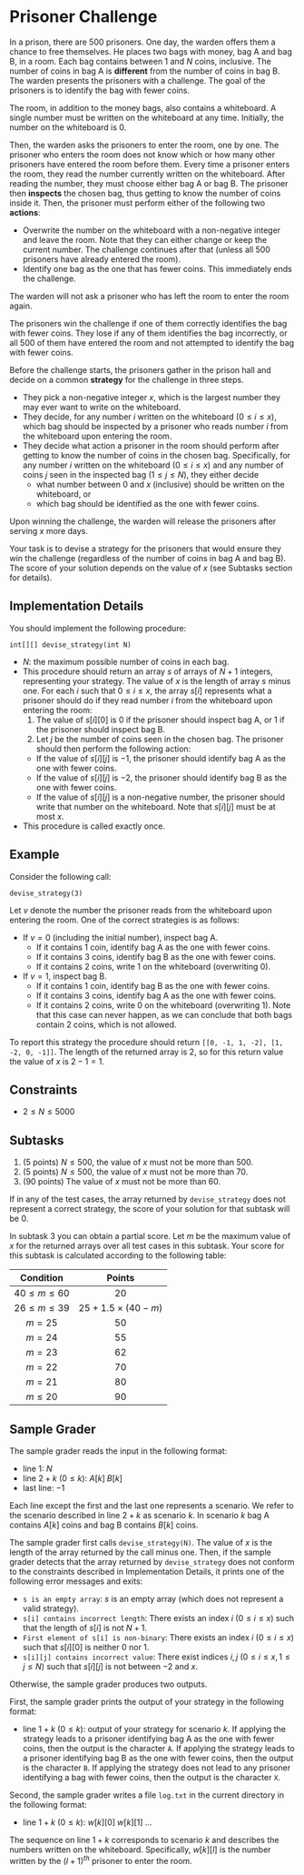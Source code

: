 # Prisoner Challenge

In a prison, there are $500$ prisoners.
One day, the warden offers them a chance to free themselves.
He places two bags with money, bag A and bag B, in a room.
Each bag contains between $1$ and $N$ coins, inclusive.
The number of coins in bag A is **different** from the number of coins in bag B.
The warden presents the prisoners with a challenge.
The goal of the prisoners is to identify the bag with fewer coins.

The room, in addition to the money bags, also contains a whiteboard.
A single number must be written on the whiteboard at any time.
Initially, the number on the whiteboard is $0$.

Then, the warden asks the prisoners to enter the room, one by one.
The prisoner who enters the room does not know which or how many other prisoners have entered the room before them.
Every time a prisoner enters the room, they read the number currently written on the whiteboard.
After reading the number, they must choose either bag A or bag B.
The prisoner then **inspects** the chosen bag, thus getting to know the number of coins inside it.
Then, the prisoner must perform either of the following two **actions**:
* Overwrite the number on the whiteboard with a non-negative integer and leave the room.
Note that they can either change or keep the current number.
The challenge continues after that (unless all $500$ prisoners have already entered the room).
* Identify one bag as the one that has fewer coins. This immediately ends the challenge.

The warden will not ask a prisoner who has left the room to enter the room again.

The prisoners win the challenge if one of them correctly identifies the bag with fewer coins.
They lose if any of them identifies the bag incorrectly, or all $500$ of them have entered the room and not attempted to identify the bag with fewer coins.

Before the challenge starts, the prisoners gather in the prison hall and decide on a common **strategy** for the challenge in three steps.
* They pick a non-negative integer $x$, which is the largest number they may ever want to write on the whiteboard.
* They decide, for any number $i$ written on the whiteboard ($0 \le i \le x$), which bag should be inspected by a prisoner who reads number $i$ from the whiteboard upon entering the room.
* They decide what action a prisoner in the room should perform after getting to know the number of coins in the chosen bag. Specifically, for any number $i$ written on the whiteboard ($0 \le i \le x$) and any number of coins $j$ seen in the inspected bag ($1 \le j \le N$), they either decide
  - what number between $0$ and $x$ (inclusive) should be written on the whiteboard, or
  - which bag should be identified as the one with fewer coins.

Upon winning the challenge, the warden will release the prisoners after serving $x$ more days.

Your task is to devise a strategy for the prisoners that would ensure they win the challenge (regardless of the number of coins in bag A and bag B).
The score of your solution depends on the value of $x$ (see Subtasks section for details).


## Implementation Details

You should implement the following procedure:

```
int[][] devise_strategy(int N)
```

* $N$: the maximum possible number of coins in each bag.
* This procedure should return an array $s$ of arrays of $N + 1$ integers, representing your strategy.
The value of $x$ is the length of array $s$ minus one.
For each $i$ such that $0 \le i \le x$, the array $s[i]$ represents what a prisoner should do if they read number $i$ from the whiteboard upon entering the room:
  1. The value of $s[i][0]$ is $0$ if the prisoner should inspect bag A, or $1$ if the prisoner should inspect bag B.
  1. Let $j$ be the number of coins seen in the chosen bag. The prisoner should then perform the following action:
    * If the value of $s[i][j]$ is $-1$, the prisoner should identify bag A as the one with fewer coins.
    * If the value of $s[i][j]$ is $-2$, the prisoner should identify bag B as the one with fewer coins.
    * If the value of $s[i][j]$ is a non-negative number, the prisoner should write that number on the whiteboard. Note that $s[i][j]$ must be at most $x$.
* This procedure is called exactly once.


## Example

Consider the following call:

```
devise_strategy(3)
```

Let $v$ denote the number the prisoner reads from the whiteboard upon entering the room.
One of the correct strategies is as follows:

- If $v = 0$ (including the initial number), inspect bag A.
  - If it contains $1$ coin, identify bag A as the one with fewer coins.
  - If it contains $3$ coins, identify bag B as the one with fewer coins.
  - If it contains $2$ coins, write $1$ on the whiteboard (overwriting $0$).
- If $v = 1$, inspect bag B.
  - If it contains $1$ coin, identify bag B as the one with fewer coins.
  - If it contains $3$ coins, identify bag A as the one with fewer coins.
  - If it contains $2$ coins, write $0$ on the whiteboard (overwriting $1$). Note that this case can never happen, as we can conclude that both bags contain $2$ coins, which is not allowed.

To report this strategy the procedure should return `[[0, -1, 1, -2], [1, -2, 0, -1]]`.
The length of the returned array is $2$, so for this return value the value of $x$ is $2 - 1 = 1$.


## Constraints

* $2 \le N \le 5000$


## Subtasks

1. (5 points) $N \le 500$, the value of $x$ must not be more than $500$.
1. (5 points) $N \le 500$, the value of $x$ must not be more than $70$.
1. (90 points) The value of $x$ must not be more than $60$.

If in any of the test cases, the array returned by `devise_strategy` does not represent a correct strategy, the score of your solution for that subtask will be $0$.

In subtask 3 you can obtain a partial score.
Let $m$ be the maximum value of $x$ for the returned arrays over all test cases in this subtask.
Your score for this subtask is calculated according to the following table:

Condition         |  Points
:----------------:|:---------------------------:
$40 \le m \le 60$ |  $20$
$26 \le m \le 39$ |  $25 + 1.5 \times (40 - m)$
$m = 25$          |  $50$
$m = 24$          |  $55$
$m = 23$          |  $62$
$m = 22$          |  $70$
$m = 21$          |  $80$
$m \le 20$        |  $90$


## Sample Grader

The sample grader reads the input in the following format:

* line $1$: $N$
* line $2 + k$ ($0 \le k$): $A[k] \; B[k]$
* last line: $-1$

Each line except the first and the last one represents a scenario.
We refer to the scenario described in line $2 + k$ as scenario $k$.
In scenario $k$ bag A contains $A[k]$ coins and bag B contains $B[k]$ coins.

The sample grader first calls `devise_strategy(N)`.
The value of $x$ is the length of the array returned by the call minus one.
Then, if the sample grader detects that the array returned by `devise_strategy` does not conform to the constraints described in Implementation Details, it prints one of the following error messages and exits:

<!-- IMPORTANT NOTE TO TRANSLATORS: THE MESSAGES BETWEEN THE BACKTICKS BELOW SHOULD NOT BE TRANSLATED -->

* `s is an empty array`: $s$ is an empty array (which does not represent a valid strategy).
* `s[i] contains incorrect length`: There exists an index $i$ ($0 \le i \le x$) such that the length of $s[i]$ is not $N + 1$.
* `First element of s[i] is non-binary`: There exists an index $i$ ($0 \le i \le x$) such that $s[i][0]$ is neither $0$ nor $1$.
* `s[i][j] contains incorrect value`: There exist indices $i, j$ ($0 \le i \le x, 1 \le j \le N$) such that $s[i][j]$ is not between $-2$ and $x$.

Otherwise, the sample grader produces two outputs.

First, the sample grader prints the output of your strategy in the following format:

* line $1 + k$ ($0 \le k$): output of your strategy for scenario $k$.
If applying the strategy leads to a prisoner identifying bag A as the one with fewer coins, then the output is the character `A`.
If applying the strategy leads to a prisoner identifying bag B as the one with fewer coins, then the output is the character `B`.
If applying the strategy does not lead to any prisoner identifying a bag with fewer coins, then the output is the character `X`.

Second, the sample grader writes a file `log.txt` in the current directory in the following format:

* line $1 + k$ ($0 \le k$): $w[k][0] \; w[k][1] \; \ldots$

The sequence on line $1 + k$ corresponds to scenario $k$ and describes the numbers written on the whiteboard.
Specifically, $w[k][l]$ is the number written by the ${(l+1)}^{th}$ prisoner to enter the room.
